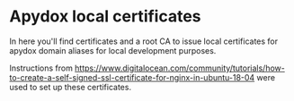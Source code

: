 # Apydox local certificates

In here you'll find certificates and a root CA to issue local certificates for apydox domain aliases for local development purposes.

Instructions from https://www.digitalocean.com/community/tutorials/how-to-create-a-self-signed-ssl-certificate-for-nginx-in-ubuntu-18-04 were used to set up these certificates.
